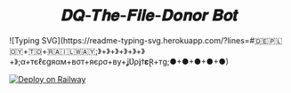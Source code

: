 <h1 align="center">
  𝑫𝑸-𝑻𝒉𝒆-𝑭𝒊𝒍𝒆-𝑫𝒐𝒏𝒐𝒓 𝑩𝒐𝒕
</h1>
![Typing SVG](https://readme-typing-svg.herokuapp.com/?lines=#🇩‌🇪‌🇵‌🇱‌🇴‌🇾‌+🇹‌🇴‌+🇷‌🇦‌🇮‌🇱‌🇼‌🇦‌🇾‌;》+》+》+》+》+》+》;α+тєℓєgяαм+вσт+яєρσ+ву+ʝƲρ𝖏ϯ𝛆Ɽ+тg;●+●+●+●+●)
</p>

[![Deploy on Railway](https://railway.app/button.svg)](https://railway.app/template/3jjb-f?referralCode=Xt40yB)
